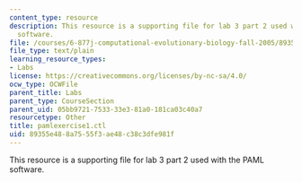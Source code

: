 ```yaml
---
content_type: resource
description: This resource is a supporting file for lab 3 part 2 used with the PAML
  software.
file: /courses/6-877j-computational-evolutionary-biology-fall-2005/89355e488a7555f3ae48c38c3dfe981f_pamlexercise1.ctl
file_type: text/plain
learning_resource_types:
- Labs
license: https://creativecommons.org/licenses/by-nc-sa/4.0/
ocw_type: OCWFile
parent_title: Labs
parent_type: CourseSection
parent_uid: 05bb9721-7533-33e3-81a0-181ca03c40a7
resourcetype: Other
title: pamlexercise1.ctl
uid: 89355e48-8a75-55f3-ae48-c38c3dfe981f
---
```

This resource is a supporting file for lab 3 part 2 used with the PAML software.